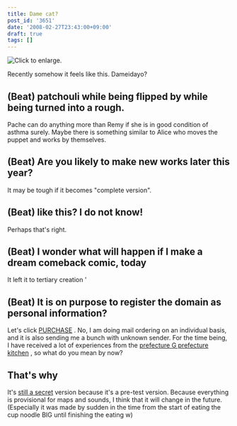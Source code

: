 ```yaml
---
title: Dame cat?
post_id: '3651'
date: '2008-02-27T23:43:00+09:00'
draft: true
tags: []
---
```


![Click to enlarge.](https://danmaq.com/image/misc/LS1_s.jpg)

Recently somehow it feels like this. Dameidayo?

## (Beat) patchouli while being flipped by while being turned into a rough.

Pache can do anything more than Remy if she is in good condition of asthma surely. Maybe there is something similar to Alice who moves the puppet and works by themselves.

## (Beat) Are you likely to make new works later this year?

It may be tough if it becomes "complete version".

## (Beat) like this? I do not know!

Perhaps that's right.

## (Beat) I wonder what will happen if I make a dream comeback comic, today

It left it to tertiary creation '

## (Beat) It is on purpose to register the domain as personal information?

Let's click [PURCHASE](http://e.danmaq.com/) . No, I am doing mail ordering on an individual basis, and it is also sending me a bunch with unknown sender. For the time being, I have received a lot of experiences from the [prefecture G prefecture kitchen](http://sasakama.s13.xrea.com/sos/n18_858.html) , so what do you mean by now?

## That's why

It's [still a secret](http://thg.danmaq.com/) version because it's a pre-test version. Because everything is provisional for maps and sounds, I think that it will change in the future. (Especially it was made by sudden in the time from the start of eating the cup noodle BIG until finishing the eating w)
